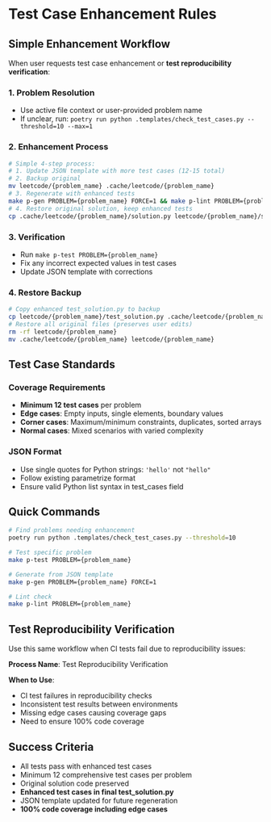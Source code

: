 # Test Case Enhancement Rules

## Simple Enhancement Workflow

When user requests test case enhancement or **test reproducibility verification**:

### 1. Problem Resolution

- Use active file context or user-provided problem name
- If unclear, run: `poetry run python .templates/check_test_cases.py --threshold=10 --max=1`

### 2. Enhancement Process

```bash
# Simple 4-step process:
# 1. Update JSON template with more test cases (12-15 total)
# 2. Backup original
mv leetcode/{problem_name} .cache/leetcode/{problem_name}
# 3. Regenerate with enhanced tests
make p-gen PROBLEM={problem_name} FORCE=1 && make p-lint PROBLEM={problem_name}
# 4. Restore original solution, keep enhanced tests
cp .cache/leetcode/{problem_name}/solution.py leetcode/{problem_name}/solution.py
```

### 3. Verification

- Run `make p-test PROBLEM={problem_name}`
- Fix any incorrect expected values in test cases
- Update JSON template with corrections

### 4. Restore Backup

```bash
# Copy enhanced test_solution.py to backup
cp leetcode/{problem_name}/test_solution.py .cache/leetcode/{problem_name}/
# Restore all original files (preserves user edits)
rm -rf leetcode/{problem_name}
mv .cache/leetcode/{problem_name} leetcode/{problem_name}
```

## Test Case Standards

### Coverage Requirements

- **Minimum 12 test cases** per problem
- **Edge cases**: Empty inputs, single elements, boundary values
- **Corner cases**: Maximum/minimum constraints, duplicates, sorted arrays
- **Normal cases**: Mixed scenarios with varied complexity

### JSON Format

- Use single quotes for Python strings: `'hello'` not `"hello"`
- Follow existing parametrize format
- Ensure valid Python list syntax in test_cases field

## Quick Commands

```bash
# Find problems needing enhancement
poetry run python .templates/check_test_cases.py --threshold=10

# Test specific problem
make p-test PROBLEM={problem_name}

# Generate from JSON template
make p-gen PROBLEM={problem_name} FORCE=1

# Lint check
make p-lint PROBLEM={problem_name}
```

## Test Reproducibility Verification

Use this same workflow when CI tests fail due to reproducibility issues:

**Process Name**: Test Reproducibility Verification

**When to Use**:

- CI test failures in reproducibility checks
- Inconsistent test results between environments
- Missing edge cases causing coverage gaps
- Need to ensure 100% code coverage

## Success Criteria

- All tests pass with enhanced test cases
- Minimum 12 comprehensive test cases per problem
- Original solution code preserved
- **Enhanced test cases in final test_solution.py**
- JSON template updated for future regeneration
- **100% code coverage including edge cases**
